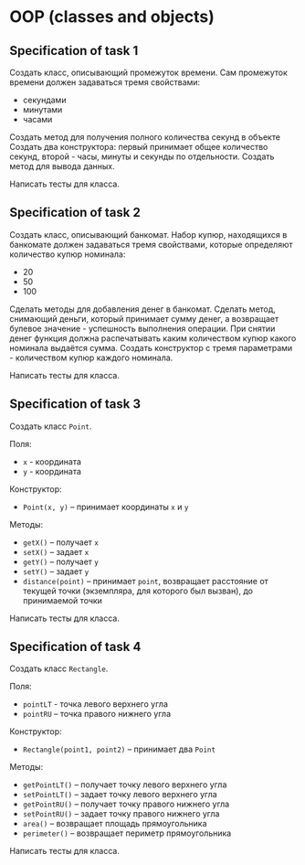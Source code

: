 # OOP (classes and objects)


## Specification of task 1
Создать класс, описывающий промежуток времени. Сам промежуток времени должен задаваться тремя свойствами:
- секундами
- минутами
- часами

Создать метод для получения полного количества секунд в объекте Создать два конструктора: первый принимает общее
количество секунд, второй - часы, минуты и секунды по отдельности. Создать метод для вывода данных. 

Написать тесты для класса.


## Specification of task 2
Создать класс, описывающий банкомат. Набор купюр, находящихся в банкомате должен задаваться тремя свойствами,
которые определяют количество купюр номинала: 
- 20
- 50
- 100

Сделать методы для добавления денег в банкомат. Сделать метод, снимающий деньги, который принимает сумму денег, а 
возвращает булевое значение - успешность выполнения операции. При снятии денег функция должна распечатывать каким
количеством купюр какого номинала выдаётся сумма. Создать конструктор с тремя параметрами - количеством купюр
каждого номинала.

Написать тесты для класса. 


## Specification of task 3
Создать класс `Point`.

Поля:
- `x` - координата
- `y` - координата

Конструктор:
- `Point(x, y)` – принимает координаты `x` и `y`

Методы:
- `getX()` – получает `x`
- `setX()` – задает `x`
- `getY()` – получает `y`
- `setY()` – задает `y`
- `distance(point)` – принимает `point`, возвращает расстояние от текущей точки (экземпляра, для которого был вызван),
до принимаемой точки

Написать тесты для класса. 


## Specification of task 4
Создать класс `Rectangle`.

Поля:
- `pointLT` - точка левого верхнего угла
- `pointRU` – точка правого нижнего угла

Конструктор:
- `Rectangle(point1, point2)` – принимает два `Point`

Методы:
- `getPointLT()` – получает точку левого верхнего угла
- `setPointLT()` – задает точку левого верхнего угла
- `getPointRU()` – получает точку правого нижнего угла
- `setPointRU()` – задает точку правого нижнего угла
- `area()` – возвращает площадь прямоугольника
- `perimeter()` – возвращает периметр прямоугольника

Написать тесты для класса.